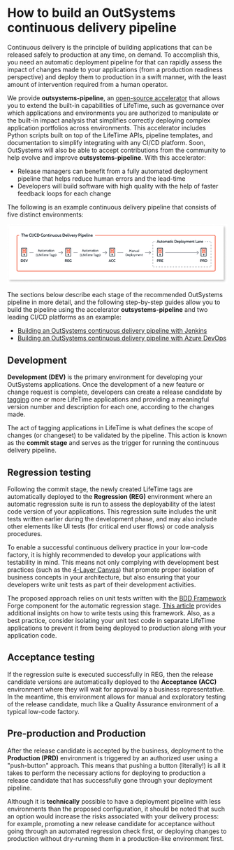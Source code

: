 # How to build an OutSystems continuous delivery pipeline

Continuous delivery is the principle of building applications that can be released safely to production at any time, on demand. To accomplish this, you need an automatic deployment pipeline for that can rapidly assess the impact of changes made to your applications (from a production readiness perspective) and deploy them to production in a swift manner, with the least amount of intervention required from a human operator.

We provide **outsystems-pipeline**, an [open-source accelerator](https://github.com/OutSystems/outsystems-pipeline) that allows you to extend the built-in capabilities of LifeTime, such as governance over which applications and environments you are authorized to manipulate or the built-in impact analysis that simplifies correctly deploying complex application portfolios across environments. This accelerator includes Python scripts built on top of the LifeTime APIs, pipeline templates, and documentation to simplify integrating with any CI/CD platform. Soon, OutSystems will also be able to accept contributions from the community to help evolve and improve **outsystems-pipeline**. With this accelerator:

* Release managers can benefit from a fully automated deployment pipeline that helps reduce human errors and the lead-time
* Developers will build software with high quality with the help of faster feedback loops for each change

The following is an example continuous delivery pipeline that consists of five distinct environments:

![OutSystems Continuous Delivery Pipeline](images/continuous-delivery-pipeline.png)

The sections below describe each stage of the recommended OutSystems pipeline in more detail, and the following step-by-step guides allow you to build the pipeline using the accelerator **outsystems-pipeline** and two leading CI/CD platforms as an example:

* [Building an OutSystems continuous delivery pipeline with Jenkins](https://github.com/OutSystems/outsystems-pipeline/wiki/Building-an-OutSystems-pipeline-with-Jenkins)
* [Building an OutSystems continuous delivery pipeline with Azure DevOps](https://github.com/OutSystems/outsystems-pipeline/wiki/Building-an-OutSystems-pipeline-with-Azure-DevOps)

## Development

**Development (DEV)** is the primary environment for developing your OutSystems applications. Once the development of a new feature or change request is complete, developers can create a release candidate by [tagging](https://success.outsystems.com/Documentation/11/Managing_the_Applications_Lifecycle/Deploy_Applications/Tag_a_Version) one or more LifeTime applications and providing a meaningful version number and description for each one, according to the changes made.

The act of tagging applications in LifeTime is what defines the scope of changes (or changeset) to be validated by the pipeline. This action is known as the **commit stage** and serves as the trigger for running the continuous delivery pipeline.

## Regression testing

Following the commit stage, the newly created LifeTime tags are automatically deployed to the **Regression (REG)** environment where an automatic regression suite is run to assess the deployability of the latest code version of your applications. This regression suite includes the unit tests written earlier during the development phase, and may also include other elements like UI tests (for critical end user flows) or code analysis procedures.

<div class="info" markdown="1">

To enable a successful continuous delivery practice in your low-code factory, it is highly recommended to develop your applications with testability in mind. This means not only complying with development best practices (such as the [4-Layer Canvas](https://success.outsystems.com/Support/Enterprise_Customers/Maintenance_and_Operations/Designing_the_architecture_of_your_OutSystems_applications/01_The_4_Layer_Canvas)) that promote proper isolation of business concepts in your architecture, but also ensuring that your developers write unit tests as part of their development activities.

The proposed approach relies on unit tests written with the [BDD Framework](https://www.outsystems.com/forge/component/1201/bddframework/) Forge component for the automatic regression stage. [This article](https://www.outsystems.com/blog/posts/intro-bddframework-testing/) provides additional insights on how to write tests using this framework. Also, as a best practice, consider isolating your unit test code in separate LifeTime applications to prevent it from being deployed to production along with your application code.

</div>

## Acceptance testing

If the regression suite is executed successfully in REG, then the release candidate versions are automatically deployed to the **Acceptance (ACC)** environment where they will wait for approval by a business representative. In the meantime, this environment allows for manual and exploratory testing of the release candidate, much like a Quality Assurance environment of a typical low-code factory.

## Pre-production and Production

After the release candidate is accepted by the business, deployment to the **Production (PRD)** environment is triggered by an authorized user using a "push-button" approach. This means that pushing a button (literally!) is all it takes to perform the necessary actions for deploying to production a release candidate that has successfully gone through your deployment pipeline.

<div class="info" markdown="1">

Although it is **technically** possible to have a deployment pipeline with less environments than the proposed configuration, it should be noted that such an option would increase the risks associated with your delivery process: for example, promoting a new release candidate for acceptance without going through an automated regression check first, or deploying changes to production without dry-running them in a production-like environment first.

</div>
